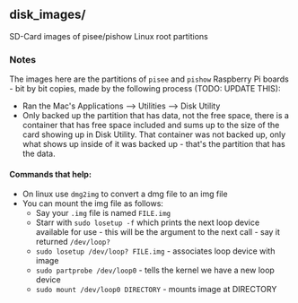 ## disk_images/

SD-Card images of pisee/pishow Linux root partitions

### Notes

The images here are the partitions of `pisee` and `pishow` Raspberry Pi
boards - bit by bit copies, made by the following process (TODO: UPDATE THIS):

* Ran the Mac's Applications --> Utilities --> Disk Utility
* Only backed up the partition that has data, not the free space, there
  is a container that has free space included and sums up to the size of
  the card showing up in Disk Utility. That container was not backed up,
  only what shows up inside of it was backed up - that's the partition that
  has the data.

#### Commands that help:
* On linux use `dmg2img` to convert a dmg file to an img file 
* You can mount the img file as follows:
  * Say your `.img` file is named `FILE.img`
  * Starr with `sudo losetup -f` which prints the next loop device available for use - this will be the argument to the next call - say it returned `/dev/loop?`
  * `sudo losetup /dev/loop? FILE.img` - associates loop device with image
  * `sudo partprobe /dev/loop0` - tells the kernel we have a new loop device
  * `sudo mount /dev/loop0 DIRECTORY` - mounts image at DIRECTORY

